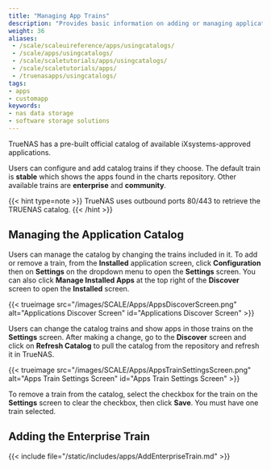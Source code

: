 ```yaml
---
title: "Managing App Trains"
description: "Provides basic information on adding or managing application trains in TrueNAS."
weight: 36
aliases:
 - /scale/scaleuireference/apps/usingcatalogs/
 - /scale/apps/usingcatalogs/
 - /scale/scaletutorials/apps/usingcatalogs/
 - /scale/scaletutorials/apps/
 - /truenasapps/usingcatalogs/
tags:
- apps
- customapp
keywords:
- nas data storage
- software storage solutions
---
```


TrueNAS has a pre-built official catalog of available iXsystems-approved applications.

Users can configure and add catalog trains if they choose.
The default train is **stable** which shows the apps found in the charts repository. Other available trains are **enterprise** and **community**.

{{< hint type=note >}}
TrueNAS uses outbound ports 80/443 to retrieve the TRUENAS catalog.
{{< /hint >}}

## Managing the Application Catalog
Users can manage the catalog by changing the trains included in it.
To add or remove a train, from the **Installed** application screen, click **Configuration** then on **Settings** on the dropdown menu to open the **Settings** screen.
You can also click **Manage Installed Apps** at the top right of the **Discover** screen to open the **Installed** screen.

{{< trueimage src="/images/SCALE/Apps/AppsDiscoverScreen.png" alt="Applications Discover Screen" id="Applications Discover Screen" >}}

Users can change the catalog trains and show apps in those trains on the **Settings** screen.
After making a change, go to the **Discover** screen and click on **Refresh Catalog** to pull the catalog from the repository and refresh it in TrueNAS.

{{< trueimage src="/images/SCALE/Apps/AppsTrainSettingsScreen.png" alt="Apps Train Settings Screen" id="Apps Train Settings Screen" >}}

To remove a train from the catalog, select the checkbox for the train on the **Settings** screen to clear the checkbox, then click **Save**.
You must have one train selected.

<!-- commenting out this section until we get confirmation of how to add a third-party catalog.
## Adding a Catalog 
{{< include file="/static/includes/ThirdPartyCatalogs.md" >}}

To deploy a third-party application, use the **Custom App** option.
 -->
 
## Adding the Enterprise Train

{{< include file="/static/includes/apps/AddEnterpriseTrain.md" >}}

